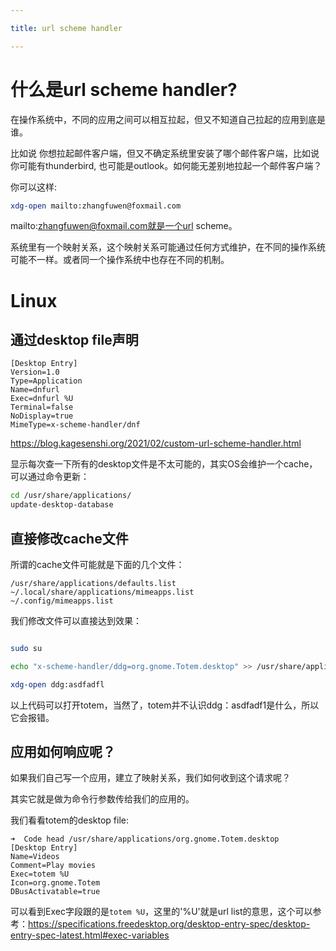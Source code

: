 ```yaml
---

title: url scheme handler

---
```



# 什么是url scheme handler?

在操作系统中，不同的应用之间可以相互拉起，但又不知道自己拉起的应用到底是谁。

比如说 你想拉起邮件客户端，但又不确定系统里安装了哪个邮件客户端，比如说你可能有thunderbird, 也可能是outlook。如何能无差别地拉起一个邮件客户端？

你可以这样:

```bash
xdg-open mailto:zhangfuwen@foxmail.com
```

mailto:zhangfuwen@foxmail.com就是一个url scheme。

系统里有一个映射关系，这个映射关系可能通过任何方式维护，在不同的操作系统可能不一样。或者同一个操作系统中也存在不同的机制。

# Linux

## 通过desktop file声明

```desktop
[Desktop Entry]
Version=1.0
Type=Application
Name=dnfurl
Exec=dnfurl %U
Terminal=false
NoDisplay=true
MimeType=x-scheme-handler/dnf
```

https://blog.kagesenshi.org/2021/02/custom-url-scheme-handler.html

显示每次查一下所有的desktop文件是不太可能的，其实OS会维护一个cache，可以通过命令更新：

```bash
cd /usr/share/applications/
update-desktop-database
```

## 直接修改cache文件

所谓的cache文件可能就是下面的几个文件：

```
/usr/share/applications/defaults.list
~/.local/share/applications/mimeapps.list
~/.config/mimeapps.list
```

我们修改文件可以直接达到效果：

```bash

sudo su

echo "x-scheme-handler/ddg=org.gnome.Totem.desktop" >> /usr/share/applications/defaults.list

xdg-open ddg:asdfadfl
```

以上代码可以打开totem，当然了，totem并不认识ddg：asdfadf1是什么，所以它会报错。

## 应用如何响应呢？

如果我们自己写一个应用，建立了映射关系，我们如何收到这个请求呢？

其实它就是做为命令行参数传给我们的应用的。

我们看看totem的desktop file:

```
➜  Code head /usr/share/applications/org.gnome.Totem.desktop
[Desktop Entry]
Name=Videos
Comment=Play movies
Exec=totem %U
Icon=org.gnome.Totem
DBusActivatable=true
````

可以看到Exec字段跟的是`totem %U`，这里的'%U'就是url list的意思，这个可以参考：https://specifications.freedesktop.org/desktop-entry-spec/desktop-entry-spec-latest.html#exec-variables

